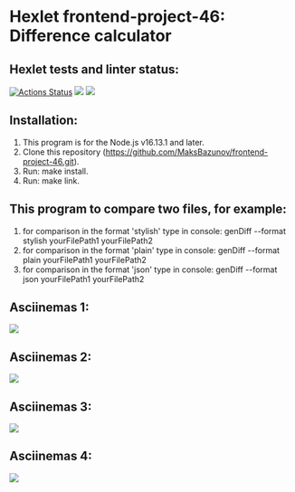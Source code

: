# Hexlet frontend-project-46: Difference calculator

## Hexlet tests and linter status:

[![Actions Status](https://github.com/MaksBazunov/frontend-project-46/workflows/hexlet-check/badge.svg)](https://github.com/MaksBazunov/frontend-project-46/actions)
<a href="https://codeclimate.com/github/MaksBazunov/frontend-project-46/maintainability"><img src="https://api.codeclimate.com/v1/badges/c95e4f2d3692f46361c5/maintainability" /></a>
<a href="https://codeclimate.com/github/MaksBazunov/frontend-project-46/test_coverage"><img src="https://api.codeclimate.com/v1/badges/c95e4f2d3692f46361c5/test_coverage" /></a>


## Installation:

1. This program is for the Node.js v16.13.1 and later.
2. Clone this repository (https://github.com/MaksBazunov/frontend-project-46.git).
3. Run: make install.
4. Run: make link.

## This program to compare two files, for example:
  
1. for comparison in the format 'stylish' type in console: genDiff --format stylish yourFilePath1 yourFilePath2 
2. for comparison in the format 'plain' type in console: genDiff --format plain yourFilePath1 yourFilePath2 
3. for comparison in the format 'json' type in console: genDiff --format json yourFilePath1 yourFilePath2

## Asciinemas 1:
<a href="https://asciinema.org/a/f64KZb9NAf0HXc4lvB4hApTge" target="_blank"><img src="https://asciinema.org/a/f64KZb9NAf0HXc4lvB4hApTge.svg" /></a>

## Asciinemas 2:
<a href="https://asciinema.org/a/s945el5NsgVFMFi8HGkB8iNaf" target="_blank"><img src="https://asciinema.org/a/s945el5NsgVFMFi8HGkB8iNaf.svg" /></a>

## Asciinemas 3:
<a href="https://asciinema.org/a/anA42YzEmffIFxGxu8t9pqtLi" target="_blank"><img src="https://asciinema.org/a/anA42YzEmffIFxGxu8t9pqtLi.svg" /></a>

## Asciinemas 4:
<a href="https://asciinema.org/a/gDSS2EV53tgsyZmybqFvIMyS6" target="_blank"><img src="https://asciinema.org/a/gDSS2EV53tgsyZmybqFvIMyS6.svg" /></a>